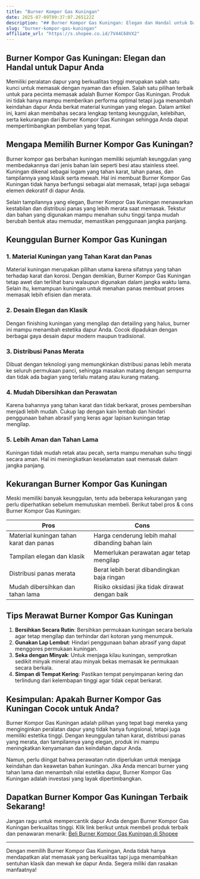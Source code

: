 ```yaml
---
title: "Burner Kompor Gas Kuningan"
date: 2025-07-09T09:37:07.265122Z
description: "## Burner Kompor Gas Kuningan: Elegan dan Handal untuk Dapur Anda..."
slug: "burner-kompor-gas-kuningan"
affiliate_url: "https://s.shopee.co.id/7V44C68VX2"
---
```

## Burner Kompor Gas Kuningan: Elegan dan Handal untuk Dapur Anda

Memiliki peralatan dapur yang berkualitas tinggi merupakan salah satu kunci untuk memasak dengan nyaman dan efisien. Salah satu pilihan terbaik untuk para pecinta memasak adalah Burner Kompor Gas Kuningan. Produk ini tidak hanya mampu memberikan performa optimal tetapi juga menambah keindahan dapur Anda berkat material kuningan yang elegan. Dalam artikel ini, kami akan membahas secara lengkap tentang keunggulan, kelebihan, serta kekurangan dari Burner Kompor Gas Kuningan sehingga Anda dapat mempertimbangkan pembelian yang tepat.

## Mengapa Memilih Burner Kompor Gas Kuningan?

Burner kompor gas berbahan kuningan memiliki sejumlah keunggulan yang membedakannya dari jenis bahan lain seperti besi atau stainless steel. Kuningan dikenal sebagai logam yang tahan karat, tahan panas, dan tampilannya yang klasik serta mewah. Hal ini membuat Burner Kompor Gas Kuningan tidak hanya berfungsi sebagai alat memasak, tetapi juga sebagai elemen dekoratif di dapur Anda.

Selain tampilannya yang elegan, Burner Kompor Gas Kuningan menawarkan kestabilan dan distribusi panas yang lebih merata saat memasak. Tekstur dan bahan yang digunakan mampu menahan suhu tinggi tanpa mudah berubah bentuk atau memudar, memastikan penggunaan jangka panjang.

## Keunggulan Burner Kompor Gas Kuningan

### 1. Material Kuningan yang Tahan Karat dan Panas

Material kuningan merupakan pilihan utama karena sifatnya yang tahan terhadap karat dan korosi. Dengan demikian, Burner Kompor Gas Kuningan tetap awet dan terlihat baru walaupun digunakan dalam jangka waktu lama. Selain itu, kemampuan kuningan untuk menahan panas membuat proses memasak lebih efisien dan merata.

### 2. Desain Elegan dan Klasik

Dengan finishing kuningan yang mengilap dan detailing yang halus, burner ini mampu menambah estetika dapur Anda. Cocok dipadukan dengan berbagai gaya desain dapur modern maupun tradisional.

### 3. Distribusi Panas Merata

Dibuat dengan teknologi yang memungkinkan distribusi panas lebih merata ke seluruh permukaan panci, sehingga masakan matang dengan sempurna dan tidak ada bagian yang terlalu matang atau kurang matang.

### 4. Mudah Dibersihkan dan Perawatan

Karena bahannya yang tahan karat dan tidak berkarat, proses pembersihan menjadi lebih mudah. Cukup lap dengan kain lembab dan hindari penggunaan bahan abrasif yang keras agar lapisan kuningan tetap mengilap.

### 5. Lebih Aman dan Tahan Lama

Kuningan tidak mudah retak atau pecah, serta mampu menahan suhu tinggi secara aman. Hal ini meningkatkan keselamatan saat memasak dalam jangka panjang.

## Kekurangan Burner Kompor Gas Kuningan

Meski memiliki banyak keunggulan, tentu ada beberapa kekurangan yang perlu diperhatikan sebelum memutuskan membeli. Berikut tabel pros & cons Burner Kompor Gas Kuningan:

| Pros                                              | Cons                                                |
|---------------------------------------------------|-----------------------------------------------------|
| Material kuningan tahan karat dan panas           | Harga cenderung lebih mahal dibanding bahan lain |
| Tampilan elegan dan klasik                        | Memerlukan perawatan agar tetap mengilap        |
| Distribusi panas merata                          | Berat lebih berat dibandingkan baja ringan     |
| Mudah dibersihkan dan tahan lama               | Risiko oksidasi jika tidak dirawat dengan baik|

## Tips Merawat Burner Kompor Gas Kuningan

1. **Bersihkan Secara Rutin**: Bersihkan permukaan kuningan secara berkala agar tetap mengilap dan terhindar dari kotoran yang menumpuk.
2. **Gunakan Lap Lembut**: Hindari penggunaan bahan abrasif yang dapat menggores permukaan kuningan.
3. **Seka dengan Minyak**: Untuk menjaga kilau kuningan, semprotkan sedikit minyak mineral atau minyak bekas memasak ke permukaan secara berkala.
4. **Simpan di Tempat Kering**: Pastikan tempat penyimpanan kering dan terlindung dari kelembapan tinggi agar tidak cepat berkarat.

## Kesimpulan: Apakah Burner Kompor Gas Kuningan Cocok untuk Anda?

Burner Kompor Gas Kuningan adalah pilihan yang tepat bagi mereka yang menginginkan peralatan dapur yang tidak hanya fungsional, tetapi juga memiliki estetika tinggi. Dengan keunggulan tahan karat, distribusi panas yang merata, dan tampilannya yang elegan, produk ini mampu meningkatkan kenyamanan dan keindahan dapur Anda.

Namun, perlu diingat bahwa perawatan rutin diperlukan untuk menjaga keindahan dan keawetan bahan kuningan. Jika Anda mencari burner yang tahan lama dan menambah nilai estetika dapur, Burner Kompor Gas Kuningan adalah investasi yang layak dipertimbangkan.

## Dapatkan Burner Kompor Gas Kuningan Terbaik Sekarang!

Jangan ragu untuk mempercantik dapur Anda dengan Burner Kompor Gas Kuningan berkualitas tinggi. Klik link berikut untuk membeli produk terbaik dan penawaran menarik: [Beli Burner Kompor Gas Kuningan di Shopee](https://s.shopee.co.id/7V44C68VX2)

---

Dengan memilih Burner Kompor Gas Kuningan, Anda tidak hanya mendapatkan alat memasak yang berkualitas tapi juga menambahkan sentuhan klasik dan mewah ke dapur Anda. Segera miliki dan rasakan manfaatnya!